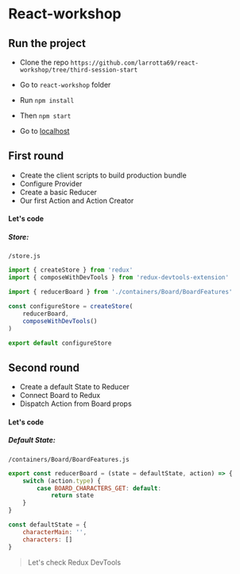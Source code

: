 # React-workshop

## Run the project

* Clone the repo `https://github.com/larrotta69/react-workshop/tree/third-session-start`

* Go to `react-workshop` folder
* Run `npm install`
* Then `npm start`
* Go to [localhost](http://localhost:3000/)

## First round

* Create the client scripts to build production bundle
* Configure Provider
* Create a basic Reducer
* Our first Action and Action Creator

#### Let's code

##### Store:

`/store.js`

```js
import { createStore } from 'redux'
import { composeWithDevTools } from 'redux-devtools-extension'

import { reducerBoard } from './containers/Board/BoardFeatures'

const configureStore = createStore(
    reducerBoard,
    composeWithDevTools()
)

export default configureStore

```

## Second round

* Create a default State to Reducer
* Connect Board to Redux
* Dispatch Action from Board props

#### Let's code

##### Default State:

`/containers/Board/BoardFeatures.js`

```js
export const reducerBoard = (state = defaultState, action) => {
    switch (action.type) {
        case BOARD_CHARACTERS_GET: default:
            return state
    }
}

const defaultState = {
    characterMain: '',
    characters: []
}
```
> Let's check Redux DevTools

